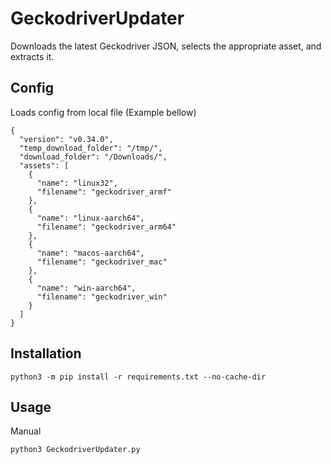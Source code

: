# GeckodriverUpdater

Downloads the latest Geckodriver JSON, selects the appropriate asset, and extracts it.

## Config

Loads config from local file (Example bellow)

```
{
  "version": "v0.34.0",
  "temp_download_folder": "/tmp/",
  "download_folder": "/Downloads/",
  "assets": [
    {
      "name": "linux32",
      "filename": "geckodriver_armf"
    },
    {
      "name": "linux-aarch64",
      "filename": "geckodriver_arm64"
    },
    {
      "name": "macos-aarch64",
      "filename": "geckodriver_mac"
    },
    {
      "name": "win-aarch64",
      "filename": "geckodriver_win"
    }
  ]
}
```

## Installation

```
python3 -m pip install -r requirements.txt --no-cache-dir
```

## Usage

Manual

```
python3 GeckodriverUpdater.py
```
